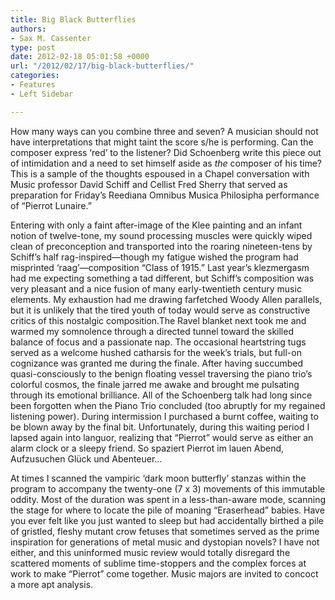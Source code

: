 ```yaml
---
title: Big Black Butterflies
authors:
- Sax M. Cassenter
type: post
date: 2012-02-18 05:01:58 +0000
url: "/2012/02/17/big-black-butterflies/"
categories:
- Features
- Left Sidebar

---
```

How many ways can you combine three and seven? A musician should not have interpretations that might taint the score s/he is performing. Can the composer express &#8216;red&#8217; to the listener? Did Schoenberg write this piece out of intimidation and a need to set himself aside as _the_ composer of his time? This is a sample of the thoughts espoused in a Chapel conversation with Music professor David Schiff and Cellist Fred Sherry that served as preparation for Friday&#8217;s Reediana Omnibus Musica Philosipha performance of &#8220;Pierrot Lunaire.&#8221;

Entering with only a faint after-image of the Klee painting and an infant notion of twelve-tone, my sound processing muscles were quickly wiped clean of preconception and transported into the roaring nineteen-tens by Schiff&#8217;s half rag-inspired—though my fatigue wished the program had misprinted &#8216;raag&#8217;—composition &#8220;Class of 1915.” Last year&#8217;s klezmergasm had me expecting something a tad different, but Schiff&#8217;s composition was very pleasant and a nice fusion of many early-twentieth century music elements. My exhaustion had me drawing farfetched Woody Allen parallels, but it is unlikely that the tired youth of today would serve as constructive critics of this nostalgic composition.The Ravel blanket next took me and warmed my somnolence through a directed tunnel toward the skilled balance of focus and a passionate nap. The occasional heartstring tugs served as a welcome hushed catharsis for the week&#8217;s trials, but full-on cognizance was granted me during the finale. After having succumbed quasi-consciously to the benign floating vessel traversing the piano trio&#8217;s colorful cosmos, the finale jarred me awake and brought me pulsating through its emotional brilliance. All of the Schoenberg talk had long since been forgotten when the Piano Trio concluded (too abruptly for my regained listening power). During intermission I purchased a burnt coffee, waiting to be blown away by the final bit. Unfortunately, during this waiting period I lapsed again into languor, realizing that &#8220;Pierrot&#8221; would serve as either an alarm clock or a sleepy friend. So spaziert Pierrot im lauen Abend, Aufzusuchen Glück und Abenteuer…

At times I scanned the vampiric &#8216;dark moon butterfly&#8217; stanzas within the program to accompany the twenty-one (7 x 3) movements of this immutable oddity. Most of the duration was spent in a less-than-aware mode, scanning the stage for where to locate the pile of moaning &#8220;Eraserhead&#8221; babies. Have you ever felt like you just wanted to sleep but had accidentally birthed a pile of gristled, fleshy mutant crow fetuses that sometimes served as the prime inspiration for generations of metal music and dystopian novels? I have not either, and this uninformed music review would totally disregard the scattered moments of sublime time-stoppers and the complex forces at work to make &#8220;Pierrot&#8221; come together. Music majors are invited to concoct a more apt analysis.